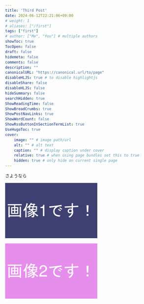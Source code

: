 ```yaml
---
title: 'Third Post'
date: 2024-06-12T22:21:06+09:00
# weight: 1
# aliases: ["/first"]
tags: ["first"]
# author: ["Me", "You"] # multiple authors
showToc: true
TocOpen: false
draft: false
hidemeta: false
comments: false
description: ""
canonicalURL: "https://canonical.url/to/page"
disableHLJS: true # to disable highlightjs
disableShare: false
disableHLJS: false
hideSummary: false
searchHidden: true
ShowReadingTime: false
ShowBreadCrumbs: true
ShowPostNavLinks: true
ShowWordCount: false
ShowRssButtonInSectionTermList: true
UseHugoToc: true
cover:
    image: "" # image path/url
    alt: "" # alt text
    caption: "" # display caption under cover
    relative: true # when using page bundles set this to true
    hidden: true # only hide on current single page
---
```


さようなら

![alt text](imgs/image1.png)

![alt text](image2.png)